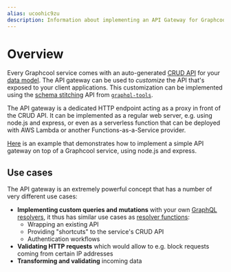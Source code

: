 ```yaml
---
alias: ucoohic9zu
description: Information about implementing an API Gateway for Graphcool Services.
---
```


# Overview

Every Graphcool service comes with an auto-generated [CRUD API](!alias-abogasd0go) for your [data model](!alias-eiroozae8u). The API gateway can be used to _customize_ the API that's exposed to your client applications. This customization can be implemented using the [schema stitching](http://dev.apollodata.com/tools/graphql-tools/schema-stitching.html) API from [`graphql-tools`](https://github.com/apollographql/graphql-tools).

The API gateway is a dedicated HTTP endpoint acting as a proxy in front of the CRUD API. It can be implemented as a regular web server, e.g. using node.js and express, or even as a serverless function that can be deployed with AWS Lambda or another Functions-as-a-Service provider.

[Here](https://github.com/graphcool/framework/tree/master/examples/typescript-gateway-custom-schema) is an example that demonstrates how to implement a simple API gateway on top of a Graphcool service, using node.js and express.


## Use cases

The API gateway is an extremely powerful concept that has a number of very different use cases:

- **Implementing custom queries and mutations** with your own [GraphQL resolvers](http://graphql.org/learn/execution/#root-fields-resolvers), it thus has similar use cases as [resolver functions](!alias-su6wu3yoo2):
  - Wrapping an existing API
  - Providing "shortcuts" to the service's CRUD API
  - Authentication workflows
-  **Validating HTTP requests** which would allow to e.g. block requests coming from certain IP addresses
- **Transforming and validating** incoming data
